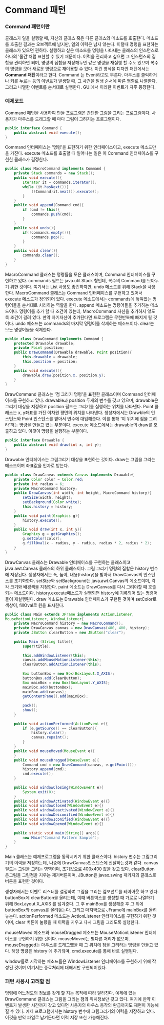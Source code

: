 # Command 패턴

### Command 패턴이란

클래스가 일을 실행할 때, 자신의 클래스 혹은 다른 클래스의 메소드를 호출한다. 메소드를 호출한 결과는 오브젝트에 남지만, 일의 이력은 남지 않는다. 이럴때 명령을 표현하는
클래스가 있으면 편하다. 실행하고 싶은 메소드를 명령을 나타내는 클래스의 인스턴스로 하나의 '물건'처럼 표현할 수 있기 때문이다. 이력을 관리하고 싶으면 그 인스턴스의 집합을
관리하면 되며, 명령의 집합을 저장해두면 같은 명령을 재실행 할 수도 있으며 복수의 명령을 모아 새로운 명령으로 재이용할 수 있다. 이런 방식을 디자인 패턴에서는
**Command 패턴**이라고 한다. Command 는 Event라고도 부른다. 마우스를 클릭하거나 키를 누르는 등의 이벤트가 발생할 때, 그 사건을 발생 순서에 따른 행렬로 나열한다. 그리고 나열한 이벤트를 순서대로
실행한다. GUI에서 이러한 이벤트가 자주 등장한다. 

### 예제코드
Command 패턴을 사용하여 만들 프로그램은 간단한 그림을 그리는 프로그램이다. 사용자가 마우스를 드래그할 때 마다 그림이 그려지는 프로그램이다.
```java
public interface Command {
    public abstract void execute();
}
```
Command 인터페이스는 '명령'을 표현하기 위한 인터페이스이고, execute 메소드만을 가진다. execute 메소드를 호출할 때 일어나는 일은 이 Command 인터페이스를
구현한 클래스가 결정한다.

```java
public class MacroCommand implements Command {
    private Stack commands = new Stack();
    public void execute(){
        Iterator it = commands.iterator();
        while (it.hasNext()){
            ((Command)it.next()).execute();
        }
    }
    public void append(Command cmd){
        if (cmd != this){
            commands.push(cmd);
        }
    }
    public void undo(){
        if(!commands.empty()){
            commands.pop();
        }
    }
    public void clear(){
        commands.clear();
    }
}
```
MacroCommand 클래스는 명령들을 모은 클래스이며, Command 인터페이스를 구현하고 있다. commands 필드는 java.util.Stack 형인데, 복수의 Command를 모아두기 위한 것이다.
여기서는 List 사용도 좋긴하지만, undo 메소드를 위해 Stack을 사용한다. MacroCommand 클래스는 Command 인터페이스를 구현하고 있어서 execute 메소드가 정의되어 있다.
execute 메소드에서는 commands에 쌓여있는 명령어들을 순서대로 처리하는 역할을 한다. append 메소드는 명령어들을 추가하는 메소드이다. 명령어를 추가 할 때 조건이 있는데,
MacroCommand 자신을 추가하지 않도록 조건이 걸려 있다. 만약 자기자신이 추가된다면 프로그램은 무한반복에 빠지게 될 것이다. undo 메소드는 commands의 마지막 명령어를 삭제하는
메소드이다. clear는 모든 명령어들을 삭제한다.

```java
public class DrawCommand implements Command {
    protected Drawable drawable;
    private Point position;
    public DrawCommand(Drawable drawable, Point position){
        this.drawable = drawable;
        this.position = position;
    }
    public void execute(){
        drawable.draw(position.x, position.y);
    }
}
```
DrawCommand 클래스는 '점 그리기 명령'을 표현한 클래스이며 Command 인터페이스를 구현하고 있다. drawable과 position 두개의 변수를 갖고 있으며, drawable은 그리기 대상을 지정하고
position 필드는 그리기를 실행하는 위치를 나타낸다. Point 클래스는 x, y좌표를 가진 이차원 평면의 위치를 나타낸다. 생성자에서는 Drawble의 인스턴스와 Point 인스턴스를 
받아서 변수에 대입해준다. 이를 통해 '이 위치에 점을 그려라'하는 명령을 만들고 있는 부분이다. execute 메소드에서는 drawable의 draw를 호출하고 있다. 이것이 명령을 실행하는 부분이다.

```java
public interface Drawable {
    public abstract void draw(int x, int y);
}
```
Drawable 인터페이스는 그림그리기 대상을 표현하는 것이다. draw는 그림을 그리는 메소드이며 좌표값을 인자로 받는다.

```java
public class DrawCanvas extends Canvas implements Drawable{
    private Color color = Color.red;
    private int radius = 6;
    private MacroCommand history;
    public DrawCanvas(int width, int height, MacroCommand history){
        setSize(width, height);
        setBackground(Color.white);
        this.history = history;
    }
    public void paint(Graphics g){
        history.execute();
    }
    public void draw(int x, int y){
        Graphics g = getGraphics();
        g.setColor(color);
        g.fillOval(x - radius, y - radius, radius * 2, radius * 2);
    }
}
```
DrawCanvas 클래스는 Drawable 인터페이스를 구현하는 클래스이고 java.awt.Canvas 클래스의 하위 클래스이다. 그림 그리기 명령의 집합은 history 변수에 저장된다.
생성자에서는 폭, 높이, 내용(history)을 받아서 DrawCanvas의 인스턴스를 초기화한다. setSize와 setBackground는 java.awt.Canvas의 메소드이며, 각각 크기와 배경색을 지정한다.
paint 메소드는 DrawCanvas를 다시 그려야할 때 호출되는 메소드이다. history.execute메소드가 실행되면 history에 기록되어 있는 명령어들이 재실행된다.
draw 메소드는 Drawable 인터페이스가 구현된 것이며 setColor로 색상이, fillOval로 원을 표시한다.

```java
public class Main extends JFrame implements ActionListener,
MouseMotionListener, WindowListener{
    private MacroCommand history = new MacroCommand();
    private DrawCanvas canvas = new DrawCanvas(400, 400, history);
    private JButton clearButton = new JButton("clear");
    
    public Main (String title){
        super(title);
        
        this.addWindowListener(this);
        canvas.addMouseMotionListener(this);
        clearButton.addActionListener(this);
        
        Box buttonBox = new Box(BoxLayout.X_AXIS);
        buttonBox.add(clearButton);
        Box mainBox = new Box(BoxLayout.Y_AXIS);
        mainBox.add(buttonBox);
        mainBox.add(canvas);
        getContentPane().add(mainBox);
        
        pack();
        show();
    }
    
    public void actionPerformed(ActionEvent e){
        if (e.getSource() == clearButton){
            history.clear();
            canvas.repaint();
        }
    }
    public void mouseMoved(MouseEvent e){
    }
    public void mouseDragged(MouseEvent e){
        Command cmd = new DrawCommand(canvas, e.getPoint());
        history.append(cmd);
        cmd.execute();
    }
    
    public void windowClosing(WindowEvent e){
        System.exit(0);
    }
    public void windowActivated(WindowEvent e){}
    public void windowClosed(WindowEvent e){}
    public void windowDeactivated(WindowEvent e){}
    public void windowDeiconified(WindowEvent e){}
    public void windowIconified(WindowEvent e){}
    public void windowOpened(WindowEvent e){}
    
    public static void main(String[] args){
        new Main("Command Pattern Sample");
    }
}
```
Main 클래스는 예제프로그램을 동작시키기 위한 클래스이다. history 변수는 그림그리기의 이력을 저장하는데, 나중에 DrawCanvas인스턴스에 전달하는것과 같다.
canvas 필드는 그림을 그리는 영역이며, 초기값으로 400x400 값을 갖고 있다. clearButton 은그림을 그린점을 지우는 제거버튼이며, JButton은 javax.swing 패키지의
클래스로 버튼을 표현한 것이다.

생성자에서는 이벤트 리스너를 설정하여 그림을 그리는 컴포넌트를 레이아웃 하고 있다. buttonBox에 clearButton을 올리는데, 이때 버튼박스를 생성할 때 가로로 나열하기 위해
BoxLayout.X_AXIS 를 넘겨준다. 그 후 mainBox를 생성해준 후 그 위에 buttonBox와 canvas를 올려놓는다. 그리고 마지막으로 JFrame에 mainBox를 올려놓는다.
actionPerformed 메소드는 ActionListener 인터페이스를 구현하기 위한 것이며, clear 버튼이 눌렸을 때 이력을 지우고 다시 그림을 그리도록 실행한다.

mouseMoved 메소드와 mouseDragged 메소드는 MouseMotionListener 인터페이스를 구현하기 위한 것이다. mouseMoved는 별다른 처리가 없으며, mouseDragged는
마우스를 드래그했을 때 그 위치에 점을 그리라는 명령을 만들고 있다. 해당 명령은 history 에 추가되며, cmd.execute를 통해 바로 실행된다. 

window들로 시작하는 메소드들은 WindowListener 인터페이스를 구현하기 위해 작성된 것이며 여기서는 종료처리에 대해서만 구현되어있다.

### 패턴 사용시 고려할 점
명령에 어느정도의 정보를 갖게 할 지는 목적에 따라 달라진다. 예제에 있는 DrawCommand 클래스는 그림을 그리는 점의 위치정보만 갖고 있다. 여기에 만약 이벤트가 발생한
시간까지 갖고 있다면 사용자의 마우스 동작의 완급까지도 재현이 가능해질 수 있다. 예제 프로그램에서는 history 변수에 그림그리기의 이력을 저장하고 있다. 이것을 만약 파일로
남겨둔다면 이력 저장 또한 가능해진다.

